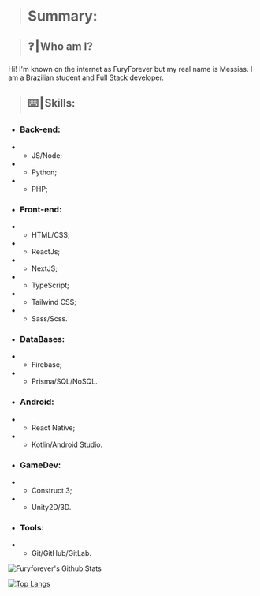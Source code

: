 > # Summary:
  
> ## ❓┃Who am I?
Hi! I'm known on the internet as FuryForever but my real name is Messias. I am a Brazilian student and Full Stack developer.

> ## ⌨️┃Skills:
+ ### Back-end:
+ + JS/Node;
+ + Python;
+ + PHP;
+ ### Front-end:
+ + HTML/CSS;
+ + ReactJs;
+ + NextJS;
+ + TypeScript;
+ + Tailwind CSS;
+ + Sass/Scss.
+ ### DataBases:
+ + Firebase;
+ + Prisma/SQL/NoSQL.
+ ### Android:
+ + React Native;
+ + Kotlin/Android Studio.
+ ### GameDev:
+ + Construct 3;
+ + Unity2D/3D.
+ ### Tools:
+ + Git/GitHub/GitLab.

![Furyforever's Github Stats](https://github-readme-stats.vercel.app/api?username=Furyforev3r&show_icons=true&theme=dracula)

[![Top Langs](https://github-readme-stats.vercel.app/api/top-langs/?username=Furyforev3r&layout=compact&theme=dracula)](https://github.com/Furyforev3r/github-readme-stats)
